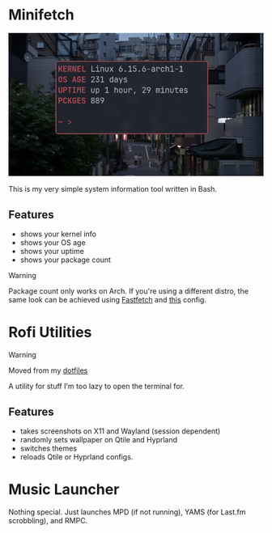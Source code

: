 # Minifetch
![](https://raw.githubusercontent.com/ch1ebak/minifetch/refs/heads/main/screenshots/minifetch.png)

This is my very simple system information tool written in Bash.

## Features
- shows your kernel info
- shows your OS age
- shows your uptime
- shows your package count

> [!WARNING]
> Package count only works on Arch. If you're using a different distro, the same look can be achieved using [Fastfetch](https://github.com/fastfetch-cli/fastfetch) and [this](https://github.com/ch1ebak/dotfiles/blob/main/backups/fastfetch/config.jsonc) config.


# Rofi Utilities
> [!WARNING]
> Moved from my [dotfiles](https://github.com/ch1ebak/dotfiles)

A utility for stuff I'm too lazy to open the terminal for.

## Features
- takes screenshots on X11 and Wayland (session dependent)
- randomly sets wallpaper on Qtile and Hyprland
- switches themes
- reloads Qtile or Hyprland configs.


# Music Launcher
Nothing special. Just launches MPD (if not running), YAMS (for Last.fm scrobbling), and RMPC.
